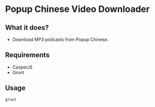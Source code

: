 Popup Chinese Video Downloader
==============================

What it does?
-------------

-	Download MP3 podcasts from Popup Chinese.

Requirements
------------

-	CasperJS
-	Grunt

Usage
-----

```
grunt
```
